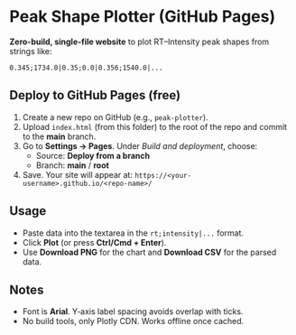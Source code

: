 # Peak Shape Plotter (GitHub Pages)

**Zero-build, single-file website** to plot RT–Intensity peak shapes from strings like:

```
0.345;1734.0|0.35;0.0|0.356;1540.0|...
```

## Deploy to GitHub Pages (free)
1. Create a new repo on GitHub (e.g., `peak-plotter`).
2. Upload `index.html` (from this folder) to the root of the repo and commit to the **main** branch.
3. Go to **Settings → Pages**. Under *Build and deployment*, choose:
   - Source: **Deploy from a branch**
   - Branch: **main** / **root**
4. Save. Your site will appear at: `https://<your-username>.github.io/<repo-name>/`

## Usage
- Paste data into the textarea in the `rt;intensity|...` format.
- Click **Plot** (or press **Ctrl/Cmd + Enter**).
- Use **Download PNG** for the chart and **Download CSV** for the parsed data.

## Notes
- Font is **Arial**. Y‑axis label spacing avoids overlap with ticks.
- No build tools, only Plotly CDN. Works offline once cached.
